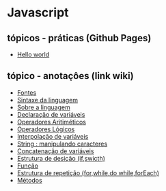 # Javascript
 
 
<!---
<strong> Os significados dos logotipos :</strong>
|Descrição | Logotipo   |
|:--: |:--:|
| Projeto em desenvolvimento    |  🛑  |
| Meus projetos Favoritos | :heart: |
| Código Fonte - local do repositório | ☕|
--->

## tópicos - práticas (Github Pages)  
* [Hello world ]()

## tópico - anotaçôes (link wiki)  

* [Fontes]()
* [Sintaxe da linguagem ]()
* [Sobre a linguagem]()
* [Declaração de variáveis]()
* [Operadores Aritiméticos]()
* [Operadores Lógicos]()
* [Interpolação de variáveis]()
* [String : manipulando caracteres]()
* [Concatenação de variáveis]()
* [Estrutura de desição (if,swicth) ]()
* [Função]()
* [Estrutura de repetição (for,while,do while,forEach)]()
* [Métodos]()
